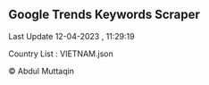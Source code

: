 

## Google Trends Keywords Scraper 
 
Last Update 12-04-2023 , 11:29:19

Country List :
VIETNAM.json



© Abdul Muttaqin 
